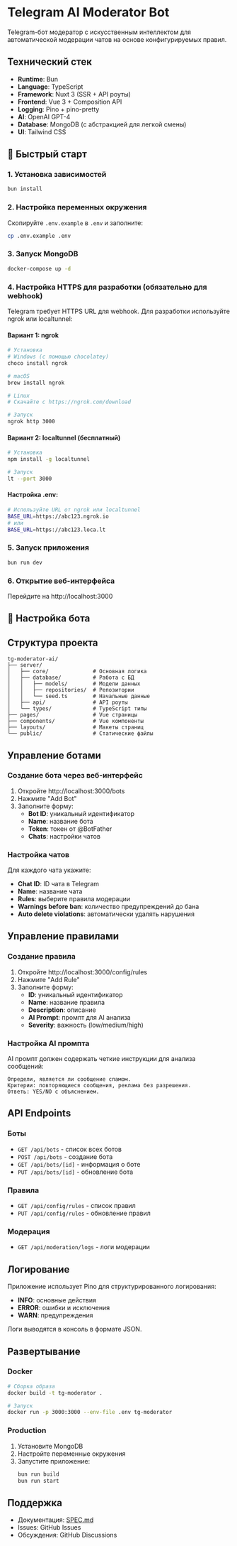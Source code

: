 # Telegram AI Moderator Bot

Telegram-бот модератор с искусственным интеллектом для автоматической модерации чатов на основе конфигурируемых правил.

## Технический стек

- **Runtime**: Bun
- **Language**: TypeScript
- **Framework**: Nuxt 3 (SSR + API роуты)
- **Frontend**: Vue 3 + Composition API
- **Logging**: Pino + pino-pretty
- **AI**: OpenAI GPT-4
- **Database**: MongoDB (с абстракцией для легкой смены)
- **UI**: Tailwind CSS

## 🚀 Быстрый старт

### 1. Установка зависимостей
```bash
bun install
```

### 2. Настройка переменных окружения
Скопируйте `.env.example` в `.env` и заполните:
```bash
cp .env.example .env
```

### 3. Запуск MongoDB
```bash
docker-compose up -d
```

### 4. Настройка HTTPS для разработки (обязательно для webhook)

Telegram требует HTTPS URL для webhook. Для разработки используйте ngrok или localtunnel:

#### Вариант 1: ngrok
```bash
# Установка
# Windows (с помощью chocolatey)
choco install ngrok

# macOS
brew install ngrok

# Linux
# Скачайте с https://ngrok.com/download

# Запуск
ngrok http 3000
```

#### Вариант 2: localtunnel (бесплатный)
```bash
# Установка
npm install -g localtunnel

# Запуск
lt --port 3000
```

#### Настройка .env:
```bash
# Используйте URL от ngrok или localtunnel
BASE_URL=https://abc123.ngrok.io
# или
BASE_URL=https://abc123.loca.lt
```

### 5. Запуск приложения
```bash
bun run dev
```

### 6. Открытие веб-интерфейса
Перейдите на http://localhost:3000

## 📝 Настройка бота

## Структура проекта

```
tg-moderator-ai/
├── server/
│   ├── core/              # Основная логика
│   ├── database/          # Работа с БД
│   │   ├── models/        # Модели данных
│   │   ├── repositories/  # Репозитории
│   │   └── seed.ts        # Начальные данные
│   ├── api/               # API роуты
│   └── types/             # TypeScript типы
├── pages/                 # Vue страницы
├── components/            # Vue компоненты
├── layouts/               # Макеты страниц
└── public/                # Статические файлы
```

## Управление ботами

### Создание бота через веб-интерфейс

1. Откройте http://localhost:3000/bots
2. Нажмите "Add Bot"
3. Заполните форму:
   - **Bot ID**: уникальный идентификатор
   - **Name**: название бота
   - **Token**: токен от @BotFather
   - **Chats**: настройки чатов

### Настройка чатов

Для каждого чата укажите:
- **Chat ID**: ID чата в Telegram
- **Name**: название чата
- **Rules**: выберите правила модерации
- **Warnings before ban**: количество предупреждений до бана
- **Auto delete violations**: автоматически удалять нарушения

## Управление правилами

### Создание правила

1. Откройте http://localhost:3000/config/rules
2. Нажмите "Add Rule"
3. Заполните форму:
   - **ID**: уникальный идентификатор
   - **Name**: название правила
   - **Description**: описание
   - **AI Prompt**: промпт для AI анализа
   - **Severity**: важность (low/medium/high)

### Настройка AI промпта

AI промпт должен содержать четкие инструкции для анализа сообщений:

```
Определи, является ли сообщение спамом.
Критерии: повторяющиеся сообщения, реклама без разрешения.
Ответь: YES/NO с объяснением.
```

## API Endpoints

### Боты
- `GET /api/bots` - список всех ботов
- `POST /api/bots` - создание бота
- `GET /api/bots/[id]` - информация о боте
- `PUT /api/bots/[id]` - обновление бота

### Правила
- `GET /api/config/rules` - список правил
- `PUT /api/config/rules` - обновление правил

### Модерация
- `GET /api/moderation/logs` - логи модерации

## Логирование

Приложение использует Pino для структурированного логирования:

- **INFO**: основные действия
- **ERROR**: ошибки и исключения
- **WARN**: предупреждения

Логи выводятся в консоль в формате JSON.

## Развертывание

### Docker

```bash
# Сборка образа
docker build -t tg-moderator .

# Запуск
docker run -p 3000:3000 --env-file .env tg-moderator
```

### Production

1. Установите MongoDB
2. Настройте переменные окружения
3. Запустите приложение:
   ```bash
   bun run build
   bun run start
   ```

## Поддержка

- Документация: [SPEC.md](.docs/SPEC.md)
- Issues: GitHub Issues
- Обсуждения: GitHub Discussions
